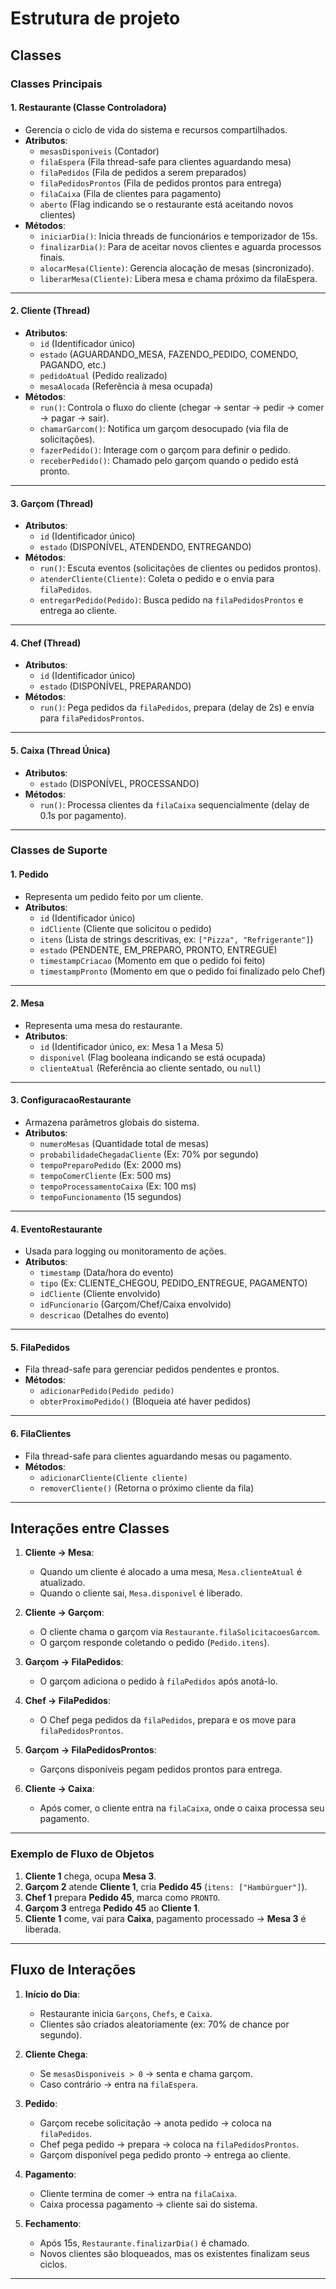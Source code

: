 # Estrutura de projeto

## **Classes**

### **Classes Principais**

#### **1. Restaurante (Classe Controladora)**
- Gerencia o ciclo de vida do sistema e recursos compartilhados.
- **Atributos**:
  - `mesasDisponiveis` (Contador)
  - `filaEspera` (Fila thread-safe para clientes aguardando mesa)
  - `filaPedidos` (Fila de pedidos a serem preparados)
  - `filaPedidosProntos` (Fila de pedidos prontos para entrega)
  - `filaCaixa` (Fila de clientes para pagamento)
  - `aberto` (Flag indicando se o restaurante está aceitando novos clientes)
- **Métodos**:
  - `iniciarDia()`: Inicia threads de funcionários e temporizador de 15s.
  - `finalizarDia()`: Para de aceitar novos clientes e aguarda processos finais.
  - `alocarMesa(Cliente)`: Gerencia alocação de mesas (sincronizado).
  - `liberarMesa(Cliente)`: Libera mesa e chama próximo da filaEspera.

---

#### **2. Cliente (Thread)**
- **Atributos**:
  - `id` (Identificador único)
  - `estado` (AGUARDANDO_MESA, FAZENDO_PEDIDO, COMENDO, PAGANDO, etc.)
  - `pedidoAtual` (Pedido realizado)
  - `mesaAlocada` (Referência à mesa ocupada)
- **Métodos**:
  - `run()`: Controla o fluxo do cliente (chegar → sentar → pedir → comer → pagar → sair).
  - `chamarGarcom()`: Notifica um garçom desocupado (via fila de solicitações).
  - `fazerPedido()`: Interage com o garçom para definir o pedido.
  - `receberPedido()`: Chamado pelo garçom quando o pedido está pronto.

---

#### **3. Garçom (Thread)**
- **Atributos**:
  - `id` (Identificador único)
  - `estado` (DISPONÍVEL, ATENDENDO, ENTREGANDO)
- **Métodos**:
  - `run()`: Escuta eventos (solicitações de clientes ou pedidos prontos).
  - `atenderCliente(Cliente)`: Coleta o pedido e o envia para `filaPedidos`.
  - `entregarPedido(Pedido)`: Busca pedido na `filaPedidosProntos` e entrega ao cliente.

---

#### **4. Chef (Thread)**
- **Atributos**:
  - `id` (Identificador único)
  - `estado` (DISPONÍVEL, PREPARANDO)
- **Métodos**:
  - `run()`: Pega pedidos da `filaPedidos`, prepara (delay de 2s) e envia para `filaPedidosProntos`.

---

#### **5. Caixa (Thread Única)**
- **Atributos**:
  - `estado` (DISPONÍVEL, PROCESSANDO)
- **Métodos**:
  - `run()`: Processa clientes da `filaCaixa` sequencialmente (delay de 0.1s por pagamento).

---

### **Classes de Suporte**

#### **1. Pedido**
- Representa um pedido feito por um cliente.
- **Atributos**:
  - `id` (Identificador único)
  - `idCliente` (Cliente que solicitou o pedido)
  - `itens` (Lista de strings descritivas, ex: `["Pizza", "Refrigerante"]`)
  - `estado` (PENDENTE, EM_PREPARO, PRONTO, ENTREGUE)
  - `timestampCriacao` (Momento em que o pedido foi feito)
  - `timestampPronto` (Momento em que o pedido foi finalizado pelo Chef)

---

#### **2. Mesa**
- Representa uma mesa do restaurante.
- **Atributos**:
  - `id` (Identificador único, ex: Mesa 1 a Mesa 5)
  - `disponivel` (Flag booleana indicando se está ocupada)
  - `clienteAtual` (Referência ao cliente sentado, ou `null`)

---

#### **3. ConfiguracaoRestaurante**
- Armazena parâmetros globais do sistema.
- **Atributos**:
  - `numeroMesas` (Quantidade total de mesas)
  - `probabilidadeChegadaCliente` (Ex: 70% por segundo)
  - `tempoPreparoPedido` (Ex: 2000 ms)
  - `tempoComerCliente` (Ex: 500 ms)
  - `tempoProcessamentoCaixa` (Ex: 100 ms)
  - `tempoFuncionamento` (15 segundos)

---

#### **4. EventoRestaurante**
- Usada para logging ou monitoramento de ações.
- **Atributos**:
  - `timestamp` (Data/hora do evento)
  - `tipo` (Ex: CLIENTE_CHEGOU, PEDIDO_ENTREGUE, PAGAMENTO)
  - `idCliente` (Cliente envolvido)
  - `idFuncionario` (Garçom/Chef/Caixa envolvido)
  - `descricao` (Detalhes do evento)

---

#### **5. FilaPedidos**
- Fila thread-safe para gerenciar pedidos pendentes e prontos.
- **Métodos**:
  - `adicionarPedido(Pedido pedido)`
  - `obterProximoPedido()` (Bloqueia até haver pedidos)

---

#### **6. FilaClientes**
- Fila thread-safe para clientes aguardando mesas ou pagamento.
- **Métodos**:
  - `adicionarCliente(Cliente cliente)`
  - `removerCliente()` (Retorna o próximo cliente da fila)

---

## **Interações entre Classes**

1. **Cliente → Mesa**:
   - Quando um cliente é alocado a uma mesa, `Mesa.clienteAtual` é atualizado.
   - Quando o cliente sai, `Mesa.disponivel` é liberado.

2. **Cliente → Garçom**:
   - O cliente chama o garçom via `Restaurante.filaSolicitacoesGarcom`.
   - O garçom responde coletando o pedido (`Pedido.itens`).

3. **Garçom → FilaPedidos**:
   - O garçom adiciona o pedido à `filaPedidos` após anotá-lo.

4. **Chef → FilaPedidos**:
   - O Chef pega pedidos da `filaPedidos`, prepara e os move para `filaPedidosProntos`.

5. **Garçom → FilaPedidosProntos**:
   - Garçons disponíveis pegam pedidos prontos para entrega.

6. **Cliente → Caixa**:
   - Após comer, o cliente entra na `filaCaixa`, onde o caixa processa seu pagamento.

---

### **Exemplo de Fluxo de Objetos**

1. **Cliente 1** chega, ocupa **Mesa 3**.
2. **Garçom 2** atende **Cliente 1**, cria **Pedido 45** (`itens: ["Hambúrguer"]`).
3. **Chef 1** prepara **Pedido 45**, marca como `PRONTO`.
4. **Garçom 3** entrega **Pedido 45** ao **Cliente 1**.
5. **Cliente 1** come, vai para **Caixa**, pagamento processado → **Mesa 3** é liberada.

---


## **Fluxo de Interações**

1. **Início do Dia**:
   - Restaurante inicia `Garçons`, `Chefs`, e `Caixa`.
   - Clientes são criados aleatoriamente (ex: 70% de chance por segundo).

2. **Cliente Chega**:
   - Se `mesasDisponiveis > 0` → senta e chama garçom.
   - Caso contrário → entra na `filaEspera`.

3. **Pedido**:
   - Garçom recebe solicitação → anota pedido → coloca na `filaPedidos`.
   - Chef pega pedido → prepara → coloca na `filaPedidosProntos`.
   - Garçom disponível pega pedido pronto → entrega ao cliente.

4. **Pagamento**:
   - Cliente termina de comer → entra na `filaCaixa`.
   - Caixa processa pagamento → cliente sai do sistema.

5. **Fechamento**:
   - Após 15s, `Restaurante.finalizarDia()` é chamado.
   - Novos clientes são bloqueados, mas os existentes finalizam seus ciclos.

---
